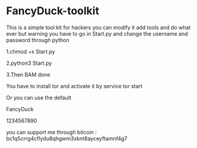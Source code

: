 # FancyDuck-toolkit
This is a simple tool kit for hackers you can modify it add tools and do what ever but warning you have to go in Start.py and change the username and password through python

1.chmod +x Start.py

2.python3 Start.py

3.Then BAM done 


You have to install tor and activate it by service tor start


Or you can use the default 

FancyDuck

1234567890

you can support me through bitcoin : bc1q5crrg4cflydu8qhgwm3xknt8ayceyftamnf4g7
